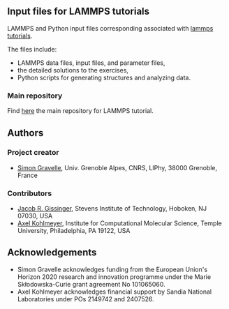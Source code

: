 <!--
WARNING: DO NOT MODIFY DIRECTLY THE README.md!
This README.md file was assembled using the sed command from the files listed in
"files.txt". See the script in "generateREADME.sh". To modify the content of 
the  README.md, modify the files listed in "files.txt", or add a new file to the
list in "files.txt".
-->


## Input files for LAMMPS tutorials

LAMMPS and Python input files corresponding
associated with [lammps tutorials](https://lammpstutorials.github.io/).

The files include:

- LAMMPS data files, input files, and parameter files,
- the detailed solutions to the exercises,
- Python scripts for generating structures and analyzing data.

### Main repository

Find [here](https://github.com/lammpstutorials/lammpstutorials.github.io)
the main repository for LAMMPS tutorial.



## Authors

### Project creator

- [Simon Gravelle](https://github.com/simongravelle),
  Univ. Grenoble Alpes, CNRS, LIPhy, 38000 Grenoble, France

### Contributors

- [Jacob R. Gissinger](https://www.stevens.edu/profile/jgissing),
  Stevens Institute of Technology, Hoboken, NJ 07030, USA
- [Axel Kohlmeyer](https://sites.google.com/site/akohlmey),
  Institute for Computational Molecular Science, Temple University, Philadelphia,
  PA 19122, USA



## Acknowledgements

- Simon Gravelle acknowledges funding from the European Union's Horizon 2020
  research and innovation programme under the Marie Skłodowska-Curie grant
  agreement No 101065060.
- Axel Kohlmeyer acknowledges financial support by Sandia National Laboratories
  under POs 2149742 and 2407526.


